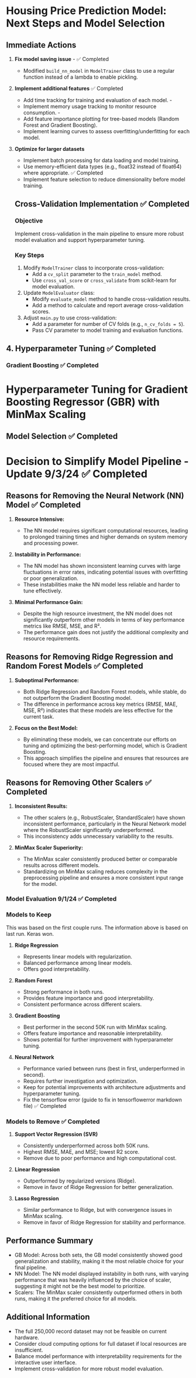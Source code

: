 # Housing Price Prediction Model: Next Steps and Model Selection

## Immediate Actions

1. **Fix model saving issue** - ✅ Completed
   - Modified `build_nn_model` in `ModelTrainer` class to use a regular function instead of a lambda to enable pickling.

2. **Implement additional features** ✅ Completed
   - Add time tracking for training and evaluation of each model. - 
   - Implement memory usage tracking to monitor resource consumption. - 
   - Add feature importance plotting for tree-based models (Random Forest and Gradient Boosting). 
   - Implement learning curves to assess overfitting/underfitting for each model. 

3. **Optimize for larger datasets**
   - Implement batch processing for data loading and model training.
   - Use memory-efficient data types (e.g., float32 instead of float64) where appropriate. ✅ Completed
   - Implement feature selection to reduce dimensionality before model training.

   ## Cross-Validation Implementation ✅ Completed

   ### Objective
   Implement cross-validation in the main pipeline to ensure more robust model evaluation and support hyperparameter tuning.

   ### Key Steps
   1. Modify `ModelTrainer` class to incorporate cross-validation:
      - Add a `cv_split` parameter to the `train_model` method.
      - Use `cross_val_score` or `cross_validate` from scikit-learn for model evaluation.
   2. Update `ModelEvaluator` class:
      - Modify `evaluate_model` method to handle cross-validation results.
      - Add a method to calculate and report average cross-validation scores.
   3. Adjust `main.py` to use cross-validation:
      - Add a parameter for number of CV folds (e.g., `n_cv_folds = 5`).
      - Pass CV parameter to model training and evaluation functions.

## 4. Hyperparameter Tuning ✅ Completed

### Gradient Boosting ✅ Completed
# Hyperparameter Tuning for Gradient Boosting Regressor (GBR) with MinMax Scaling

## Model Selection ✅ Completed

# Decision to Simplify Model Pipeline - Update 9/3/24  ✅ Completed

## Reasons for Removing the Neural Network (NN) Model ✅ Completed

1. **Resource Intensive:**
   - The NN model requires significant computational resources, leading to prolonged training times and higher demands on system memory and processing power.

2. **Instability in Performance:**
   - The NN model has shown inconsistent learning curves with large fluctuations in error rates, indicating potential issues with overfitting or poor generalization.
   - These instabilities make the NN model less reliable and harder to tune effectively.

3. **Minimal Performance Gain:**
   - Despite the high resource investment, the NN model does not significantly outperform other models in terms of key performance metrics like RMSE, MSE, and R².
   - The performance gain does not justify the additional complexity and resource requirements.

## Reasons for Removing Ridge Regression and Random Forest Models ✅ Completed

1. **Suboptimal Performance:**
   - Both Ridge Regression and Random Forest models, while stable, do not outperform the Gradient Boosting model.
   - The difference in performance across key metrics (RMSE, MAE, MSE, R²) indicates that these models are less effective for the current task.

2. **Focus on the Best Model:**
   - By eliminating these models, we can concentrate our efforts on tuning and optimizing the best-performing model, which is Gradient Boosting.
   - This approach simplifies the pipeline and ensures that resources are focused where they are most impactful.

## Reasons for Removing Other Scalers ✅ Completed

1. **Inconsistent Results:**
   - The other scalers (e.g., RobustScaler, StandardScaler) have shown inconsistent performance, particularly in the Neural Network model where the RobustScaler significantly underperformed.
   - This inconsistency adds unnecessary variability to the results.

2. **MinMax Scaler Superiority:**
   - The MinMax scaler consistently produced better or comparable results across different models.
   - Standardizing on MinMax scaling reduces complexity in the preprocessing pipeline and ensures a more consistent input range for the model.

### Model Evaluation 9/1/24 ✅ Completed
### Models to Keep 
This was based on the first couple runs. The information above is based on last run. Keras won. 
1. **Ridge Regression**
   - Represents linear models with regularization.
   - Balanced performance among linear models.
   - Offers good interpretability.

2. **Random Forest**
   - Strong performance in both runs.
   - Provides feature importance and good interpretability.
   - Consistent performance across different scalers.

3. **Gradient Boosting**
   - Best performer in the second 50K run with MinMax scaling.
   - Offers feature importance and reasonable interpretability.
   - Shows potential for further improvement with hyperparameter tuning.

4. **Neural Network**
   - Performance varied between runs (best in first, underperformed in second).
   - Requires further investigation and optimization.
   - Keep for potential improvements with architecture adjustments and hyperparameter tuning.
   - Fix the tensorflow error (guide to fix in tensorflowerror markdown file) ✅ Completed

### Models to Remove ✅ Completed

1. **Support Vector Regression (SVR)**
   - Consistently underperformed across both 50K runs.
   - Highest RMSE, MAE, and MSE; lowest R2 score.
   - Remove due to poor performance and high computational cost.

2. **Linear Regression**
   - Outperformed by regularized versions (Ridge).
   - Remove in favor of Ridge Regression for better generalization.

3. **Lasso Regression**
   - Similar performance to Ridge, but with convergence issues in MinMax scaling.
   - Remove in favor of Ridge Regression for stability and performance.

## Performance Summary

- GB Model: Across both sets, the GB model consistently showed good generalization and stability, making it the most reliable choice for your final pipeline.
- NN Model: The NN model displayed instability in both runs, with varying performance that was heavily influenced by the choice of scaler, suggesting it might not be the best   model to prioritize.
- Scalers: The MinMax scaler consistently outperformed others in both runs, making it the preferred choice for all models.



## Additional Information

- The full 250,000 record dataset may not be feasible on current hardware.
- Consider cloud computing options for full dataset if local resources are insufficient.
- Balance model performance with interpretability requirements for the interactive user interface.
- Implement cross-validation for more robust model evaluation.
